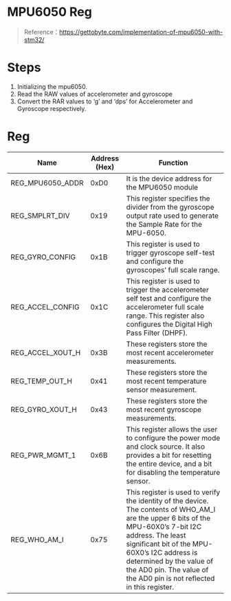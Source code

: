 # MPU6050 Reg
> Reference：https://gettobyte.com/implementation-of-mpu6050-with-stm32/

# Steps
1. Initializing the mpu6050.
2. Read the RAW values of accelerometer and gyroscope
3. Convert the RAR values to ‘g’ and ‘dps’ for Accelerometer and Gyroscope respectively.

# Reg
| Name             | Address (Hex) | Function                                                                                                                                                                                                                                                                                                      |
| ---------------- | ------------- | ------------------------------------------------------------------------------------------------------------------------------------------------------------------------------------------------------------------------------------------------------------------------------------------------------------- |
| REG_MPU6050_ADDR | 0xD0          | It is the device address for the MPU6050 module                                                                                                                                                                                                                                                               |
| REG_SMPLRT_DIV   | 0x19          | This register specifies the divider from the gyroscope output rate used to generate the Sample Rate for the MPU-6050.                                                                                                                                                                                         |
| REG_GYRO_CONFIG  | 0x1B          | This register is used to trigger gyroscope self-test and configure the gyroscopes’ full scale range.                                                                                                                                                                                                          |
| REG_ACCEL_CONFIG | 0x1C          | This register is used to trigger the accelerometer self test and configure the accelerometer full scale range. This register also configures the Digital High Pass Filter (DHPF).                                                                                                                             |
| REG_ACCEL_XOUT_H | 0x3B          | These registers store the most recent accelerometer measurements.                                                                                                                                                                                                                                             |
| REG_TEMP_OUT_H   | 0x41          | These registers store the most recent temperature sensor measurement.                                                                                                                                                                                                                                         |
| REG_GYRO_XOUT_H  | 0x43          | These registers store the most recent gyroscope measurements.                                                                                                                                                                                                                                                 |
| REG_PWR_MGMT_1   | 0x6B          | This register allows the user to configure the power mode and clock source. It also provides a bit for resetting the entire device, and a bit for disabling the temperature sensor.                                                                                                                           |
| REG_WHO_AM_I     | 0x75          | This register is used to verify the identity of the device. The contents of WHO_AM_I are the upper 6 bits of the MPU-60X0’s 7-bit I2C address. The least significant bit of the MPU-60X0’s I2C address is determined by the value of the AD0 pin. The value of the AD0 pin is not reflected in this register. |